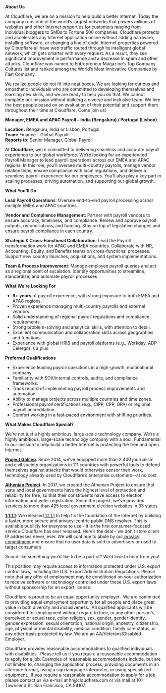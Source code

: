 <div class="content-intro">
	<div><strong>About Us</strong></div>
	<div>
		<p>At Cloudflare, we are on a mission to help build a better Internet. Today the company runs one of the world’s largest networks that powers millions of websites and other Internet properties for customers ranging from individual bloggers to SMBs to Fortune 500 companies. Cloudflare protects and accelerates any Internet application online without adding hardware, installing software, or changing a line of code. Internet properties powered by Cloudflare all have web traffic routed through its intelligent global network, which gets smarter with every request. As a result, they see significant improvement in performance and a decrease in spam and other attacks. Cloudflare was named to Entrepreneur Magazine’s Top Company Cultures list and ranked among the World’s Most Innovative Companies by Fast Company.&nbsp;</p>
		<p><span style="font-weight: 400;">We realize people do not fit into neat boxes. We are looking for curious and empathetic individuals who are committed to developing themselves and learning new skills, and we are ready to help you do that. We cannot complete our mission without building a diverse and inclusive team. We hire the best people based on an evaluation of their potential and support them throughout their time at Cloudflare. Come join us!&nbsp;</span></p>
	</div>
</div>
<p class="gmail-p1"><strong>Manager, EMEA and APAC Payroll – India (Bengaluru) / Portugal (Lisbon)</strong></p>
<p class="gmail-p2"><strong>Location:</strong>&nbsp;Bengaluru, India or Lisbon, Portugal<br><strong>Team:</strong>&nbsp;Finance – Global Payroll<br><strong>Reports to:</strong>&nbsp;Senior Manager, Global Payroll</p>
<p class="gmail-p2">At&nbsp;<strong>Cloudflare</strong>, we’re committed to delivering seamless and accurate payroll experience to our global workforce. We’re looking for an experienced Payroll Manager to lead payroll operations across our EMEA and APAC regions. In this role, you’ll oversee multi-country payrolls, manage vendor relationships, ensure compliance with local regulations, and deliver a seamless payroll experience for our employees. You’ll also play a key part in scaling processes, driving automation, and supporting our global growth.</p>
<p class="gmail-p1"><strong>What You’ll Do</strong></p>
<p class="gmail-p4"><strong>Lead Payroll Operations</strong>: Oversee end-to-end payroll processing across multiple EMEA and APAC countries.</p>
<p class="gmail-p4"><strong>Vendor and Compliance Management</strong>: Partner with payroll vendors to ensure accuracy, timeliness, and compliance. Review and approve payroll outputs, reconciliations, and funding. Stay on top of legislative changes and ensure payroll compliance in each country.</p>
<p class="gmail-p4"><strong>Strategic &amp; Cross-Functional Collaboration</strong>: Lead the Payroll transformation work for APAC and EMEA countries. Collaborate with HR, Accounting, Equity, and Benefits teams on cross-functional processes. Support new country launches, acquisitions, and system implementations.</p>
<p class="gmail-p4"><strong>Team &amp; Process Improvement</strong>: Manage employee payroll queries and act as a regional point of escalation. Identify opportunities to streamline, standardize, and automate payroll processes</p>
<p class="gmail-p1"><strong>What We’re Looking For</strong></p>
<ul class="gmail-ul1">
	<li class="gmail-li1"><strong>8+ years</strong>&nbsp;of payroll experience, with strong exposure to both EMEA and APAC regions.</li>
	<li class="gmail-li1">Proven experience managing multi-country payrolls and external vendors.</li>
	<li class="gmail-li1">Solid understanding of regional payroll regulations and compliance requirements.</li>
	<li class="gmail-li1">Strong problem-solving and analytical skills, with attention to detail.</li>
	<li class="gmail-li1">Excellent communication and collaboration skills across geographies and functions.</li>
	<li class="gmail-li1">Experience with global HRIS and payroll platforms (e.g., Workday, ADP Celergo) is a plus.</li>
</ul>
<p class="gmail-p2"><strong>Preferred Qualifications</strong></p>
<ul class="gmail-ul1">
	<li class="gmail-li1">Experience leading payroll operations in a high-growth, multinational company.</li>
	<li class="gmail-li1">Familiarity with SOX/internal controls, audits, and compliance frameworks.</li>
	<li class="gmail-li1">Track record of implementing payroll process improvements and automation.</li>
	<li class="gmail-li1">Ability to manage projects across multiple countries and time zones.</li>
	<li class="gmail-li1">Professional payroll certifications (e.g., CIPP, CPP, GPA) or regional payroll accreditation.</li>
	<li class="gmail-li1">Comfort working in a fast-paced environment with shifting priorities.</li>
</ul>
<div class="content-conclusion">
	<p><strong>What Makes Cloudflare Special?</strong></p>
	<p><span style="font-weight: 400;">We’re not just a highly ambitious, large-scale technology company. We’re a highly ambitious, large-scale technology company with a soul. Fundamental to our mission to help build a better Internet is protecting the free and open Internet.</span></p>
	<p><a href="https://blog.cloudflare.com/protecting-free-expression-online/"><strong>Project Galileo</strong></a><span style="font-weight: 400;">: Since 2014, we've equipped more than 2,400 journalism and civil society organizations in 111 countries with powerful tools to defend themselves against attacks that would otherwise censor their work, technology already used by Cloudflare’s enterprise customers--at no cost.</span></p>
	<p><strong><a href="https://www.cloudflare.com/athenian/">Athenian Project</a></strong><span style="font-weight: 400;">: In 2017, we created the Athenian Project to ensure that state and local governments have the highest level of protection and reliability for free, so that their constituents have access to election information and voter registration. Since the project, we've provided services to more than 425 local government election websites in 33 states.</span></p>
	<p><a href="https://1.1.1.1/"><strong>1.1.1.1</strong></a><span style="font-weight: 400;">: We released</span><a href="https://1.1.1.1/"> <span style="font-weight: 400;">1.1.1.1</span></a><span style="font-weight: 400;"> to help fix the foundation of the Internet by building a faster, more secure and privacy-centric public DNS resolver. This is available publicly for everyone to use - it is the first consumer-focused service Cloudflare has ever released. Here’s the deal - we don’t store client IP addresses never, ever. We will continue to abide by our</span><a href="https://developers.cloudflare.com/1.1.1.1/privacy/public-dns-resolver"> privacy commitment</a><span style="font-weight: 400;"> and ensure that no user data is sold to advertisers or used to target consumers.</span></p>
	<p><span style="font-weight: 400;">Sound like something you’d like to be a part of? We’d love to hear from you!</span></p>
	<p><span style="font-weight: 400;">This position may require access to information protected under U.S. export control laws, including the U.S. Export Administration Regulations. Please note that any offer of employment may be conditioned on your authorization to receive software or technology controlled under these U.S. export laws without sponsorship for an export license.</span></p>
	<p><span style="font-weight: 400;">Cloudflare is proud to be an equal opportunity employer. &nbsp;We are committed to providing equal employment opportunity for all people and place great value in both diversity and inclusiveness. &nbsp;All qualified applicants will be considered for employment without regard to their, or any other person's, perceived or actual</span> <span style="font-weight: 400;">race, color, religion, sex, gender, gender identity, gender expression, sexual orientation, national origin, ancestry, citizenship, age, physical or mental disability, medical condition, family care status, or any other basis protected by law. </span><span style="font-weight: 400;">We are an AA/Veterans/Disabled Employer.</span></p>
	<p><span style="font-weight: 400;">Cloudflare provides reasonable accommodations to qualified individuals with disabilities. &nbsp;Please tell us if you require a reasonable accommodation to apply for a job. Examples of reasonable accommodations include, but are not limited to, changing the application process, providing documents in an alternate format, using a sign language interpreter, or using specialized equipment. &nbsp;If you require a reasonable accommodation to apply for a job, please contact us via e-mail at </span><span style="font-weight: 400;">hr@cloudflare.com</span><span style="font-weight: 400;"> or via mail at 101 Townsend St. San Francisco, CA 94107.</span></p>
</div>
